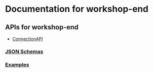 # Documentation for workshop-end


## APIs for workshop-end
 - [ConnectionAPI](html-APIs/ConnectionAPI.html)

### [JSON Schemas](html-APIs/schemas/)

### [Examples](examples/)
